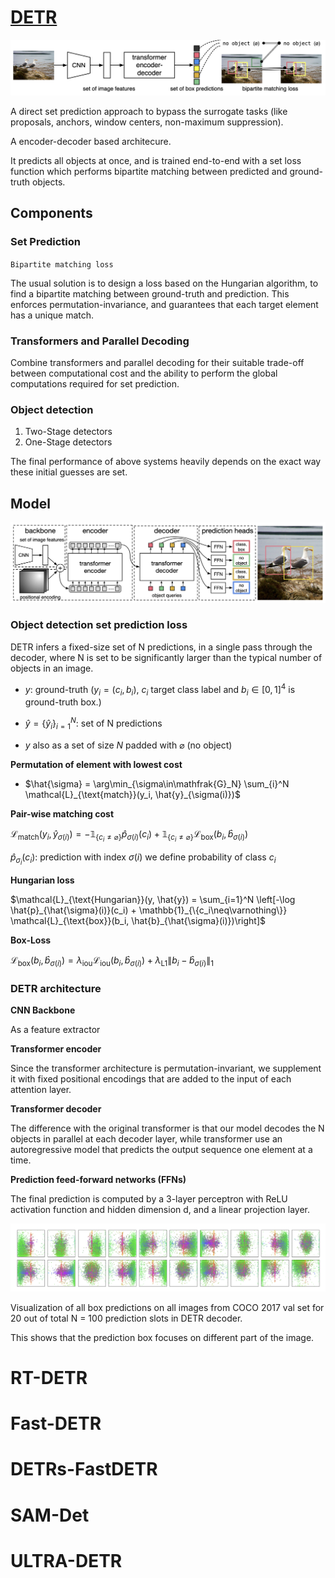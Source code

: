 # [DETR](https://arxiv.org/pdf/2005.12872)
<div>
<img src='https://raw.githubusercontent.com/rokmr/Computer-Vision/refs/heads/main/assets/DETRIntro.png'>
</div>

A direct set prediction approach to bypass the surrogate tasks (like proposals, anchors, window centers, non-maximum suppression).

A encoder-decoder based architecure.

It predicts all objects at once, and is trained end-to-end with a set loss function which performs bipartite matching between predicted and ground-truth objects.

## Components

### Set Prediction

`Bipartite matching loss`

The usual solution is to design a loss based on the Hungarian algorithm, to find a bipartite matching between ground-truth and prediction. This enforces permutation-invariance, and guarantees that each target element has a unique match.

### Transformers and Parallel Decoding
Combine transformers and parallel decoding for their suitable trade-off between computational cost and the ability to perform the global computations required for set prediction.

### Object detection
1. Two-Stage detectors
2. One-Stage detectors

The final performance of above systems heavily depends on the exact way these initial guesses are set.

## Model
<div>
<img src='https://raw.githubusercontent.com/rokmr/Computer-Vision/refs/heads/main/assets/DETRArch.png'>
</div>

### Object detection set prediction loss
DETR infers a fixed-size set of N predictions, in a single pass through the decoder, where N is set to be significantly larger than the typical number of objects in an image.

- $y:$ ground-truth ($y_i = (c_i, b_i)$, $c_i$ target class label and $b_i \in [0,1]^4$ is ground-truth box.)

- $\hat{y} = \{\hat{y}_i\}_{i=1}^{N}:$ set of N predictions

- $y$ also as a set of size $N$ padded with $\varnothing$ (no object)

**Permutation of element with lowest cost**

- $\hat{\sigma} = \arg\min_{\sigma\in\mathfrak{G}_N} \sum_{i}^N \mathcal{L}_{\text{match}}(y_i, \hat{y}_{\sigma(i)})$

**Pair-wise matching cost**

$\mathcal{L}_{\text{match}}(y_i, \hat{y}_{\sigma(i)}) = -\mathbb{1}_{\{c_i\neq\varnothing\}}\hat{p}_{\sigma(i)}(c_i) + \mathbb{1}_{\{c_i\neq\varnothing\}}\mathcal{L}_{\text{box}}(b_i, \hat{b}_{\sigma(i)})$

$\hat{p}_{\sigma_i}(c_i):$ prediction with index $\sigma(i)$ we define probability of class $c_i$

**Hungarian loss**

$\mathcal{L}_{\text{Hungarian}}(y, \hat{y}) = \sum_{i=1}^N \left[-\log \hat{p}_{\hat{\sigma}(i)}(c_i) + \mathbb{1}_{\{c_i\neq\varnothing\}} \mathcal{L}_{\text{box}}(b_i, \hat{b}_{\hat{\sigma}(i)})\right]$

**Box-Loss**

$\mathcal{L}_{\text{box}}(b_i, \hat{b}_{\sigma(i)}) = \lambda_{\text{iou}}\mathcal{L}_{\text{iou}}(b_i, \hat{b}_{\sigma(i)}) + \lambda_{\text{L1}}\|b_i - \hat{b}_{\sigma(i)}\|_1$


### DETR architecture

**CNN Backbone**

As a feature extractor

**Transformer encoder**

Since the transformer architecture is permutation-invariant, we supplement it with fixed positional encodings that are added to the input of each attention layer.

**Transformer decoder**

The difference with the original transformer is that our model decodes the N objects in parallel at each decoder layer, while transformer use an autoregressive model that predicts the output sequence one element at a time.

**Prediction feed-forward networks (FFNs)**

The final prediction is computed by a 3-layer perceptron with ReLU activation function and hidden dimension d, and a linear projection layer.

<div>
<img src='https://raw.githubusercontent.com/rokmr/Computer-Vision/refs/heads/main/assets/DETRResults.png'>
</div>

Visualization of all box predictions on all images from COCO 2017 val set for 20 out of total N = 100 prediction slots in DETR decoder. 

This shows that the prediction box focuses on different part of the image.


# RT-DETR

# Fast-DETR

# DETRs-FastDETR

# SAM-Det

# ULTRA-DETR